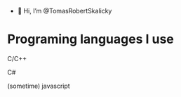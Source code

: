- 👋 Hi, I’m @TomasRobertSkalicky

<h1>Programing languages I use</h1>
<p>C/C++</p>
<p>C#</p>
<p>(sometime) javascript</p>

<!---
TomasRobertSkalicky/TomasRobertSkalicky is a ✨ special ✨ repository because its `README.md` (this file) appears on your GitHub profile.
You can click the Preview link to take a look at your changes.
--->
